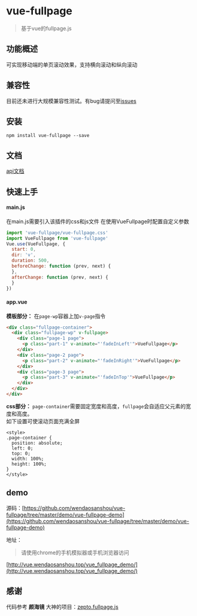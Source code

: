 # vue-fullpage

> 基于vue的fullpage.js

## 功能概述
可实现移动端的单页滚动效果，支持横向滚动和纵向滚动

## 兼容性
目前还未进行大规模兼容性测试。有bug请提问至[issues](https://github.com/wendaosanshou/vue-fullpage/issues)

## 安装

```
npm install vue-fullpage --save
```

## 文档
[api文档](https://github.com/wendaosanshou/vue-fullpage/blob/master/doc/api.md)


## 快速上手

#### main.js
在main.js需要引入该插件的css和js文件
在使用VueFullpage时配置自定义参数

```js
import 'vue-fullpage/vue-fullpage.css'
import VueFullpage from 'vue-fullpage'
Vue.use(VueFullpage, {
  start: 0,
  dir: 'v',
  duration: 500,
  beforeChange: function (prev, next) {
  },
  afterChange: function (prev, next) {
  }
})
```

#### app.vue

**模板部分：**
在``page-wp``容器上加``v-page``指令
```html
<div class="fullpage-container">
  <div class="fullpage-wp" v-fullpage>
    <div class="page-1 page">
      <p class="part-1" v-animate="'fadeInLeft'">VueFullpage</p>
    </div>
    <div class="page-2 page">
      <p class="part-2" v-animate="'fadeInRight'">VueFullpage</p>
    </div>
    <div class="page-3 page">
      <p class="part-3" v-animate="'fadeInTop'">VueFullpage</p>
    </div>
  </div>
</div>
```

**css部分：**
``page-container``需要固定宽度和高度，``fullpage``会自适应父元素的宽度和高度。  
如下设置可使滚动页面充满全屏
```
<style>
.page-container {
  position: absolute;
  left: 0;
  top: 0;
  width: 100%;
  height: 100%;
}
</style>
```
## demo
源码：[https://github.com/wendaosanshou/vue-fullpage/tree/master/demo/vue-fullpage-demo](https://github.com/wendaosanshou/vue-fullpage/tree/master/demo/vue-fullpage-demo)

地址：
> 请使用chrome的手机模拟器或手机浏览器访问

[http://vue.wendaosanshou.top/vue_fullpage_demo/](http://vue.wendaosanshou.top/vue_fullpage_demo/)

## 感谢
代码参考 **颜海镜** 大神的项目：[zepto.fullpage.js](https://github.com/yanhaijing/zepto.fullpage)
